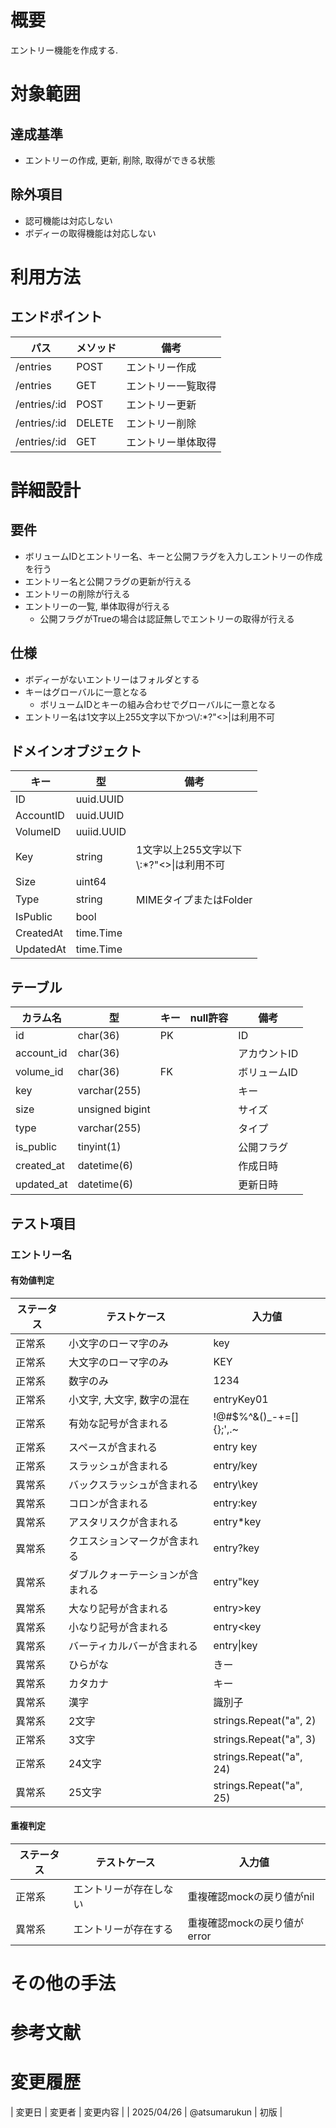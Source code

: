 # 概要

エントリー機能を作成する.

# 対象範囲

## 達成基準

- エントリーの作成, 更新, 削除, 取得ができる状態

## 除外項目

- 認可機能は対応しない
- ボディーの取得機能は対応しない

# 利用方法

## エンドポイント

| パス | メソッド | 備考 |
| --- | --- | --- |
| /entries | POST | エントリー作成 |
| /entries | GET | エントリー一覧取得 |
| /entries/:id | POST | エントリー更新 |
| /entries/:id | DELETE | エントリー削除 |
| /entries/:id | GET | エントリー単体取得 |

# 詳細設計

## 要件

- ボリュームIDとエントリー名、キーと公開フラグを入力しエントリーの作成を行う
- エントリー名と公開フラグの更新が行える
- エントリーの削除が行える
- エントリーの一覧, 単体取得が行える
  - 公開フラグがTrueの場合は認証無しでエントリーの取得が行える

## 仕様

- ボディーがないエントリーはフォルダとする
- キーはグローバルに一意となる
  - ボリュームIDとキーの組み合わせでグローバルに一意となる
- エントリー名は1文字以上255文字以下かつ\\/:*?"<>|は利用不可

## ドメインオブジェクト

| キー | 型 | 備考 |
| --- | --- | --- |
| ID | uuid.UUID | |
| AccountID | uuid.UUID | |
| VolumeID | uuiid.UUID | |
| Key | string | 1文字以上255文字以下<br />\\:*?"<>\|は利用不可 |
| Size | uint64 | |
| Type | string | MIMEタイプまたはFolder |
| IsPublic | bool | |
| CreatedAt | time.Time | |
| UpdatedAt | time.Time | |

## テーブル

| カラム名 | 型 | キー | null許容 | 備考 |
| --- | --- | --- | --- | --- |
| id | char(36) | PK | | ID |
| account_id | char(36) | | | アカウントID |
| volume_id | char(36) | FK | | ボリュームID |
| key | varchar(255) | | | キー |
| size | unsigned bigint | | | サイズ |
| type | varchar(255) | | | タイプ |
| is_public | tinyint(1) | | | 公開フラグ |
| created_at | datetime(6) | | | 作成日時 |
| updated_at | datetime(6) | | | 更新日時 |

## テスト項目

### エントリー名

#### 有効値判定

| ステータス | テストケース | 入力値 |
| --- | --- | --- |
| 正常系 | 小文字のローマ字のみ | key |
| 正常系 | 大文字のローマ字のみ | KEY |
| 正常系 | 数字のみ | 1234 |
| 正常系 | 小文字, 大文字, 数字の混在 | entryKey01 |
| 正常系 | 有効な記号が含まれる | !@#$%^&()_-+=[]{};',.~ |
| 正常系 | スペースが含まれる | entry key |
| 正常系 | スラッシュが含まれる | entry/key |
| 異常系 | バックスラッシュが含まれる | entry\key |
| 異常系 | コロンが含まれる | entry:key |
| 異常系 | アスタリスクが含まれる | entry*key |
| 異常系 | クエスションマークが含まれる | entry?key |
| 異常系 | ダブルクォーテーションが含まれる | entry"key |
| 異常系 | 大なり記号が含まれる | entry>key |
| 異常系 | 小なり記号が含まれる | entry<key |
| 異常系 | バーティカルバーが含まれる | entry\|key |
| 異常系 | ひらがな | きー |
| 異常系 | カタカナ | キー |
| 異常系 | 漢字 | 識別子 |
| 異常系 | 2文字 | strings.Repeat("a", 2) |
| 正常系 | 3文字 | strings.Repeat("a", 3) |
| 正常系 | 24文字 | strings.Repeat("a", 24) |
| 異常系 | 25文字 | strings.Repeat("a", 25) |

#### 重複判定

| ステータス | テストケース | 入力値 |
| --- | --- | --- |
| 正常系 | エントリーが存在しない | 重複確認mockの戻り値がnil |
| 異常系 | エントリーが存在する | 重複確認mockの戻り値がerror |

# その他の手法

# 参考文献

# 変更履歴

| 変更日 | 変更者 | 変更内容 |
| 2025/04/26 | @atsumarukun | 初版 |
